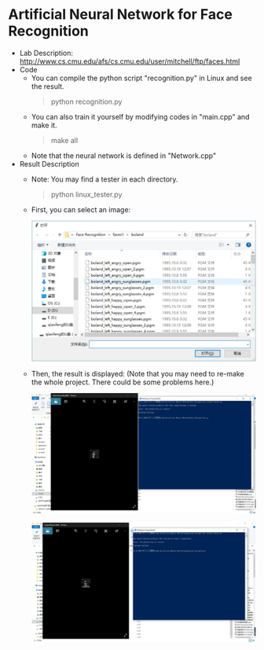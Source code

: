 # Artificial Neural Network for Face Recognition
- Lab Description: http://www.cs.cmu.edu/afs/cs.cmu.edu/user/mitchell/ftp/faces.html
- Code
  - You can compile the python script "recognition.py" in Linux and see the result.
    > python recognition.py
  - You can also train it yourself by modifying codes in "main.cpp" and make it.
    > make all
  - Note that the neural network is defined in "Network.cpp"
- Result Description
  - Note: You may find a tester in each directory.
    > python linux_tester.py
  - First, you can select an image:
  
    ![image](https://github.com/qiaofengmarco/Artificial-Intelligence/raw/master/Lab1-Artificial%20Neural%20Network/Result%20Description/1.jpg)

  - Then, the result is displayed: (Note that you may need to re-make the whole project. There could be some problems here.)
  
    ![image](https://github.com/qiaofengmarco/Artificial-Intelligence/raw/master/Lab1-Artificial%20Neural%20Network/Result%20Description/2.jpg)

    ![image](https://github.com/qiaofengmarco/Artificial-Intelligence/raw/master/Lab1-Artificial%20Neural%20Network/Result%20Description/3.jpg)
